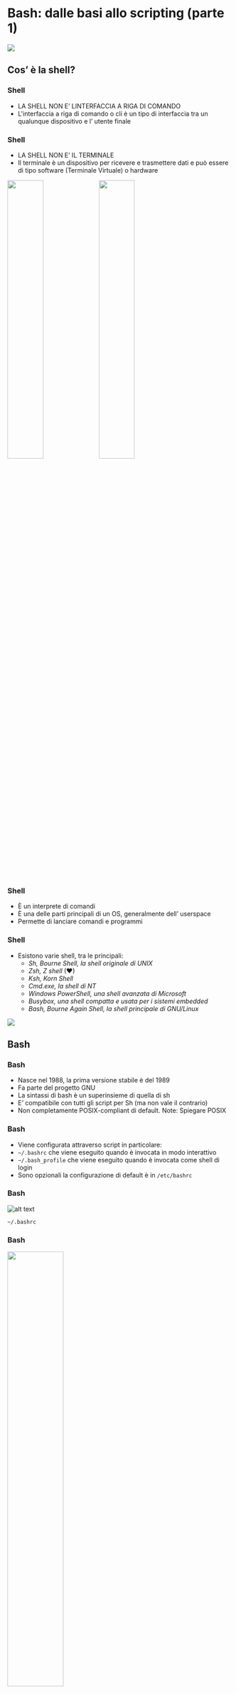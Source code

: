 # Bash: dalle basi allo scripting (parte 1)



![](Hi.gif)



## Cos’ è la shell?


### Shell 
* LA SHELL NON E’ LINTERFACCIA A RIGA DI COMANDO
* L'interfaccia a riga di comando o cli è un tipo di interfaccia tra un qualunque dispositivo e l’ utente finale


### Shell 
* LA SHELL NON E’ IL TERMINALE
* Il terminale è un dispositivo per ricevere e trasmettere dati e può essere di tipo software (Terminale Virtuale) o hardware

<img src="https://upload.wikimedia.org/wikipedia/commons/thumb/2/23/Vt100-adventure.jpg/800px-Vt100-adventure.jpg" width="40%">
<img src="https://upload.wikimedia.org/wikipedia/commons/1/1c/Xterm.png" width="40%">


### Shell 
* È un interprete di comandi
* È una delle parti principali di un OS, generalmente dell’ userspace
* Permette di lanciare comandi e programmi


### Shell 
* Esistono varie shell, tra le principali:
  * *Sh, Bourne Shell, la shell originale di UNIX*
  * *Zsh, Z shell*  (❤)
  * *Ksh, Korn Shell*
  * *Cmd.exe, la shell di NT*
  * *Windows PowerShell, una shell avanzata di Microsoft*
  * *Busybox, una shell compatta e usata per i sistemi embedded*
  * *Bash, Bourne Again Shell, la shell principale di GNU/Linux*


![](ShellCeption.gif)



## Bash


### Bash
* Nasce nel 1988, la prima versione stabile è del 1989
* Fa parte del progetto GNU
* La sintassi di bash è un superinsieme di quella di sh
* E’ compatibile con tutti gli script per Sh (ma non vale il contrario)
* Non completamente POSIX-compliant di default.
Note:
Spiegare POSIX


### Bash
* Viene configurata attraverso script in particolare:
* `~/.bashrc` che viene eseguito quando è invocata in modo interattivo
* `~/.bash_profile` che viene eseguito quando è invocata come shell di login
* Sono opzionali la configurazione di default è in `/etc/bashrc`


### Bash
![alt text](Shell1.png "bashrc example")

`~/.bashrc`


### Bash
<img src="Shell2.png" width="50%" height="50%">

`~/.bash_profile`


### Navigazione
* `Ctrl+A` va ad inizio riga
* `Ctrl+E` va a fine riga
* `Alt+B` o `Ctrl+freccia sx` va ad inizio parola
* `Alt+F` o `Ctrl+freccia dx` va a fine parola


### History
* Bash implementa la storia dei comandi digitati
* Usando freccia su e giù si naviga tra gli ultimi comandi


### Autocompletamento
* Bash supporta la funzione di autocompletamento
* Premendo `Tab` si completa il comando
* Da certi pacchetti viene abilitato autocompletamento per determinati comandi



## Le Basi


### Basi
* La cosa *_essenziale_* è saper come chiedere *_aiuto_*
* Ci sono diverse possibilità


## Man
```
man <comando>
```  
* Man è un tool per mostrare le man pages ovvero le pagine del manuale per un 
programma.
* Ogni pagina tratta nello specifico un singolo programma.
* _*Premere `Q` per uscire da man*_


## Info
```
info <comando>
```  
Info è un programma simile a man ma che presenta una struttura meglio organizzata
e collegata tra ogni pagina  
_*Premere `Q` per uscire da info*_


## Altre Opzioni
```
<comando> -h
``` 
oppure 
```
<comando> --help
```  
` -h ` e ` --h ` sono due opzioni molto comuni presenti in quasi ogni software, provare
sempre una delle due opzioni se non si sa bene come usare il comando e non si ha 
una pagina di __man__ a disposizione


## Struttura Comandi
La Struttura base è del tipo
```
<comando> OPZIONI ARGOMENTI
```  
Le opzioni possono essere di 4 tipi:
1. *Estese* del tipo `--opzione-estesa`
2. *Estese con parametri* del tipo `--opzione-estesa <parametro>`
3. *Brevi* del tipo `-o`
4. *Brevi con parametro* del tipo `-o <parametro>`


## Argomenti
* Gli argomenti sono generalmente di tipo posizionale
* Conta l' ordine in cui sono inseriti 



### Flussi di I/O


## Cosa sono
__Modi in cui si può far dialogare l' utente e il terminale__
Sono di 3 tipi:
* STDIN
* STDOUT
* STDERR


## STDIN
__Stream di Ingresso__  
Porta alle applicazioni e al sistema operativo i dati immessi 
dall’utente tramite una periferica di input ad esempio la tastiera


## STDOUT
__Stream di Uscita__  
Stampa a schermo i dati delle applicazioni


## STDERR
__Stream di Errore__  
Stampa a schermo gli errori


## Redirection
Il reindirizzamento permette di controllare dove va l'output di un comando
e da dove arriva l'input di un comando  
![](echo-redirect.gif)


## Comandi per la redirection
```
> Redirezione di STDOUT
```
```
>> Appendere STDOUT alla destinazione
```
```
tee Copia STDOUT e lo redirige
```
```
< Redirezione di STDIN
```
``` 
<< Appendere STDIN alla destinazione
```
```
2> Redirezione di STDERR
```
```
&1 Puntatore a STDOUT
```
```
| redirige lo STDOUT della sorgente sull' STDIN della
  destinazione
```


## Esempi Reali
```
cat some_file.txt 2>/dev/null
```
Redirige l' STDERR del comando cat nel cestino
```
cat < some_file.txt
```
Redirige l'STDIN del file (il file stesso) al comando cat
```
ls -lAh | grep txt | tee lista.txt
```


## Piccole Note
L' operazione di redirezione può esser fatta in qualunque posizione del comando quindi:
```
cat foo.txt bar.txt >new.txt
```
```
cat >new.txt foo.txt bar.txt
```
```
>new.txt cat foo.txt bar.txt
```
Sono tutti equivalenti


## Filtri
* Sono una particolarità dei sistemi *nix
* Sono programmi che prendono dati dallo standard input e lo reindirizzano sullo standard output
* Esprimono la filosofia UNIX dell' utilizzar tanti piccoli programmi per ottenere un grande output
Note:
Spiegare filosofia UNIX

## Esempi di filri
```
grep <testo> [<file>...]
```
Ricerca di testo. Input: (lista di) file.
```
sort [<file>...]
```
Ordina alfabeticamente le linee. Input: (lista di) file. 
```
rev <file>
```
Inverte l’ordine delle linee di file. 
```
cut [-options] <file>
```
Seleziona colonne da file.


## Esempi di filtri
```
cat [-options] [<file>...]
```
Concatena il contenuto di una lista di file.
```
tail [-options] [<file>]
```
Mostra le ultime linee provenienti dall' STDIN o da un file di testo
```
less [-options] <file>
```
less is more.


## Sed e Awk
* Sed è un editor non interattivo di testi
* Awk è un linguaggio di scripting per manipolare dati testuali
* Sono utilizzati per sviluppare filtri avanzati


## Esempi
```
sed G file.txt > file.txt
```
Raddoppia gli spazi del file
```
awk `length($0) > 16' file.txt
```
Stampa solo le linee del file con lunghezza maggiore di 16 caratteri



### Filesystem


## File?
* Nei sistemi *nix __tutto__ è un file
* Un file è chiamato con una qualsiasi sequenza di caratteri (max 255) a eccezione di ‘.’ e ‘..’ 
* Uno dei comandi principali per gestire file è `ls`


## ls
```
ls [-options] [<file> o <directory>...]
```
Permette di elencare informazioni sui file
Le opzioni principali sono:
* `l` (long format) per ogni file una linea che contiene diritti, 
numero di link, proprietario del file, gruppo del proprietario, 
occupazione di disco (blocchi), data e ora dell’ultima modifica
o dell’ultimo accesso e nome
* `t` (time) la lista è ordinata per data dell’ultima modifica


## Altre Opzioni
* `u` la lista è ordinata per data dell’ultimo accesso
* `r` (reverse order) inverte l’ordine
* `a` (all files) fornisce una lista completa di file
* `F` (classify) indica anche il tipo di file (eseguibile: *, directory: /, 
link simbolico: @, FIFO: |, socket: =, niente per file regolari)


## ls
![](ls.gif)


## Creare e gestire una directory

```
mkdir <directory>
```
Crea una directory
```
mkdir -p /directory/subdirectory
```
Crea una directory con sub directory
```
pwd
```
Mostra la directory corrente
```
cd <directory>
```
Vai alla directory specificata


## Esempi
![](dirs.gif)


## Rimuovere directory
```
rmdir <directory>
```
Elimina una directory
```
rm -rf <directory>
```
Elimina una directory  
_*ATTENZIONE QUANDO SI USANO I COMANDI DI RIMOZIONE*_


## Esempi
![](deldir.gif)


## Creare Files
```
touch file.es
```
Permette di creare un file vuoto
```
echo "prova" > file.txt
```
Crea un file con il contenuto dell' STDOUT di echo
```
cat > file.txt
```
Permette di creare un file con il contenuto da STDIN, per terminare premere `CTRL+D`
```
$EDITOR file.txt
```
Permette di creare un file aprendo l'editor preferito


## Esempi
![](creafile.gif)


## Visualizzare un file
```
cat <file>
```
```
more <file>
```
```
less <file>
```
```
$EDITOR <file>
```
Sono tutti metodi per Visualizzare il contenuto di un file


## Operazioni sui file
```
cp [-options] <origine> <destinazione>
```
Permette di copiare un file, con l' opzione -R si può copiare una cartella e i suoi contenuti
```
mv [-options] <origine> <destinazione>
```
Permette di spostare un file, è utilizzato anche per rinominare i file
```
rm [-options] <file>
```
Elimina un file


## Operazioni sui file
```
ln [-options] <origine> <destinazione>
```
Permette di creare un link tra due file
l'opzione `-s` crea un link simbolico tra i 2 file


## Esempi
![](FileEdit.gif)


## Struttura del Filesystem
* Filesystem Hierarchy Standard (FHS) è uno standard che
definisce, all’interno dei sistemi Unix, la struttura e le
directory principali dei filesystems
* Non tutte le distro linux seguono il FHS (es. NixOS)
* Il filesystem è organizzato ad albero con una radice `/`
detta root


## Struttura ad Albero
![alt](https://nepalisupport.files.wordpress.com/2016/06/linux-filesystem.png)


## Directory principali
* `bin` Binari utente essenziali
* `boot` File statici per l’avvio
* `dev` File dei dispositivi
* `etc` Configurazioni di sistema (specifiche per host)
* `lib` Librerie condivise essenziali e moduli del kernel
* `media` Punto di montaggio dispositivi rimovibili
* `mnt`  Punto di montaggio temporaneo dei filesystem


## Directory principali
* `opt` Pacchetti software aggiuntivi
* `sbin` Binari di sistema essenziali
* `srv` Dati forniti dai servizi di sistema
* `tmp` File temporanei
* `usr` Gerarchia secondaria
* `var` Dati variabili


## /usr
* `bin` Buona parte dei programmi utente
* `include` Header dei programmi C
* `lib` Librerie per i programmi utente
* `local` Gerarchia locale
* `sbin` Binari di sistema non essenziali
* `share` Dati indipendenti dall’architettura



### Altre Utilità


## Metacaratteri
Bash riconosce  dei caratteri speciali (wild card)
* `*` una qualunque stringa di zero o più caratteri in un 
nome di file
* `?` un qualunque carattere in un nome di file
* `[zfc]` un qualunque carattere, in un nome di file,
compreso  tra  quelli  nell'insieme.  Anche range
di valori: [a-d], esempio:  
``` 
ls  [q-s]*
```
lista  i  file  con  nomi  che  iniziano  con  un carattere compreso tra q e s


## Metacaratteri
* `#` commento fino alla fine della linea
* `\` escape  (segnala  di non  interpretare il  carattere successivo come speciale)


## Gestione processi
Attraverso la shel è possibile gestire i processi
```
ps [-options]
```
Manda sullo STDOUT i processi presenti nel sistema in un determinato momento
```
kill <pid>
```
Uccide il processo corrispondente a un determinato PID (Process ID)
```
killall <nome processo>
```
Uccide tutti i processi che hanno un determinato nome



### Ringraziamenti


Evento patrocinato da:  
<img style ="background-color: white" src="unixMiB.png" width="50%" back>
<img style ="background-color: white" src="SiB.png" width="50%">


Un ringraziamento speciale a:
<img style ="background-color: white; margin=5ex" src="BGLUG.png">
per il supporto fornito


Made with ❤️ using [reveal.js](https://revealjs.com)



### Link Utili


[Bash Cheatshet](https://devhints.io/bash)  
[BGLUG](https://bglug.it)  
[Slides](unixmib.github.io/BashSlidesPt1)  


[Facebook unixMiB](https://www.facebook.com/unixmib/)  
[Sito unixMiB](https://unixmib.github.io)  
[Github unixMiB](https://github.com/unixMiB)  
[Telegram @unixmib](https://t.me/unixmib)  
[Telegram @unixmibinfo](https://t.me/unixmibinfo)
